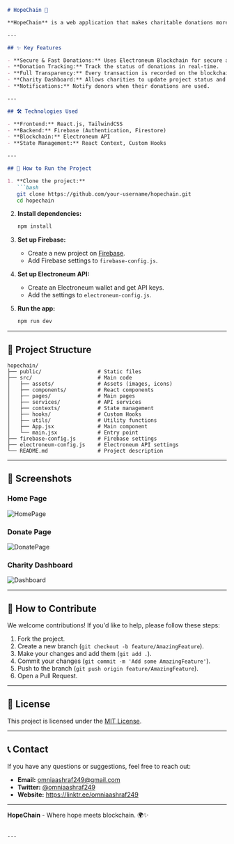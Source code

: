 
```markdown
# HopeChain 🌟

**HopeChain** is a web application that makes charitable donations more **transparent** and **effective** using **blockchain technology**. With HopeChain, users can donate cryptocurrency (ETN) to charities and track how their donations are used in real-time.

---

## ✨ Key Features

- **Secure & Fast Donations:** Uses Electroneum Blockchain for secure and fast transactions.
- **Donation Tracking:** Track the status of donations in real-time.
- **Full Transparency:** Every transaction is recorded on the blockchain and can be verified.
- **Charity Dashboard:** Allows charities to update project status and add proof of impact.
- **Notifications:** Notify donors when their donations are used.

---

## 🛠️ Technologies Used

- **Frontend:** React.js, TailwindCSS
- **Backend:** Firebase (Authentication, Firestore)
- **Blockchain:** Electroneum API
- **State Management:** React Context, Custom Hooks

---

## 🚀 How to Run the Project

1. **Clone the project:**
   ```bash
   git clone https://github.com/your-username/hopechain.git
   cd hopechain
   ```

2. **Install dependencies:**
   ```bash
   npm install
   ```

3. **Set up Firebase:**
   - Create a new project on [Firebase](https://firebase.google.com/).
   - Add Firebase settings to `firebase-config.js`.

4. **Set up Electroneum API:**
   - Create an Electroneum wallet and get API keys.
   - Add the settings to `electroneum-config.js`.

5. **Run the app:**
   ```bash
   npm run dev
   ```

---

## 📂 Project Structure

```
hopechain/
├── public/                  # Static files
├── src/                     # Main code
│   ├── assets/              # Assets (images, icons)
│   ├── components/          # React components
│   ├── pages/               # Main pages
│   ├── services/            # API services
│   ├── contexts/            # State management
│   ├── hooks/               # Custom Hooks
│   ├── utils/               # Utility functions
│   ├── App.jsx              # Main component
│   └── main.jsx             # Entry point
├── firebase-config.js       # Firebase settings
├── electroneum-config.js    # Electroneum API settings
└── README.md                # Project description
```

---

## 📸 Screenshots

### Home Page
![HomePage](src/assets/images/homepage.png)

### Donate Page
![DonatePage](src/assets/images/donatepage.png)

### Charity Dashboard
![Dashboard](src/assets/images/dashboard.png)

---

## 🤝 How to Contribute

We welcome contributions! If you'd like to help, please follow these steps:

1. Fork the project.
2. Create a new branch (`git checkout -b feature/AmazingFeature`).
3. Make your changes and add them (`git add .`).
4. Commit your changes (`git commit -m 'Add some AmazingFeature'`).
5. Push to the branch (`git push origin feature/AmazingFeature`).
6. Open a Pull Request.

---

## 📜 License

This project is licensed under the [MIT License](LICENSE).

---

## 📞 Contact

If you have any questions or suggestions, feel free to reach out:

- **Email:** omniaashraf249@gmail.com
- **Twitter:** [@omniaashraf249](https://x.com/omniaashraf249)
- **Website:** https://linktr.ee/omniaashraf249

---

**HopeChain** - Where hope meets blockchain. 🌍✨
```

---
